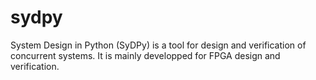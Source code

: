 sydpy
=====

System Design in Python (SyDPy) is a tool for design and verification of concurrent systems. It is mainly developped for FPGA design and verification.
